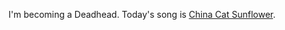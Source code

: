 I'm becoming a Deadhead. Today's song is <a href="https://www.youtube.com/watch?v=xCgZxrf8nrU">China Cat Sunflower</a>. 
